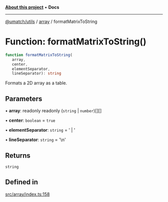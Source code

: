 [**About this project**](../../README.md) • **Docs**

***

[@umatch/utils](../../api.md) / [array](../README.md) / formatMatrixToString

# Function: formatMatrixToString()

```ts
function formatMatrixToString(
   array, 
   center, 
   elementSeparator, 
   lineSeparator): string
```

Formats a 2D array as a table.

## Parameters

• **array**: readonly readonly (`string` \| `number`)[][]

• **center**: `boolean` = `true`

• **elementSeparator**: `string` = ' \| '

• **lineSeparator**: `string` = '\n'

## Returns

`string`

## Defined in

[src/array/index.ts:158](https://github.com/umatch-oficial/utils/blob/main/src/array/index.ts#L158)
